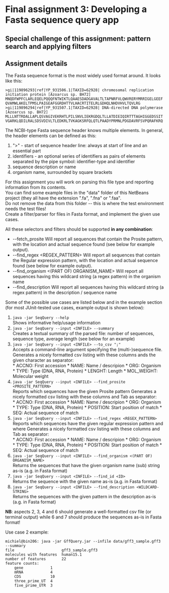 # Final assignment 3: Developing a Fasta sequence query app #

## Special challenge of this assignment: pattern search and applying filters ##

## Assignment details ##
The Fasta sequence format is the most widely used format around. It looks like this:  

```
>gi|119896293|ref|YP_931506.1|TAXID=62928| chromosomal replication initiation protein [Azoarcus sp. BH72] 
MNQDFWPFCLARLEQELPQQQFNTWIKTLQAAESDADGAVALTLTAPNRFVLQWVRERYMRRIGELGEEF
QVAMWLAKELTPMSLPAIGEAFGGRDHTTVLHACRTITELRLGDHQLNHDVHVLTQVLRG
>gi|119896294|ref|YP_931507.1|TAXID=62928| DNA-directed DNA polymerase [Azoarcus sp. BH72]
MLLLNTTRDALLAPLQSVAGIVEKRHTLPILSNVLIEKRGDQLTLLATDIEIQIRTTTAGHIGGEDSSIT
VGARKLQDILRALSDSVDIVLTLEDKRLTVKAGKSRFQLQTLPAADYPRMNLPDGDAVRFSVPQRAFKRQ
```

The NCBI-type Fasta sequence header knows multiple elements. In general, the header elements can be defined as this:  

  1. ">" - start of sequence header line: always at start of line and an essential part   
  2. identifiers - an optional series of identifiers as pairs of elements separated by the pipe symbol: identifier-type and identifier   
  3. sequence description or name 
  4. organism name, surrounded by square brackets 

For this assignment you will work on parsing this file type and reporting information from its contents.  
You can find some example files in the "data" folder of this NetBeans project (they all have the extension ".fa", ".fna" or ".faa".  
Do not remove the data from this folder -- this is where the test environment needs the test files!  
Create a filter/parser for files in Fasta format, and implement the given use cases.

All these selectors and filters should be supported **in any combination**:  

  * --fetch_prosite <PROSITE PATTERN>  Will report all sequences that contain the Prosite pattern, 
    with the location and actual sequence found (see below for example output).
  * --find_regex <REGEX_PATTERN>   Will report all sequences that contain the Regular expression pattern, 
    with the location and actual sequence found (see below for example output).
  * --find_organism <(PART OF) ORGANISM_NAME>  Will report all sequences having this wildcard string (a regex pattern)
    in the organism name
  * --find_description <WILDCARD-STRING>  Will report all sequences having this wildcard string (a regex pattern)
    in the description / sequence name 

Some of the possible use cases are listed below and in the example section (for most JUnit-tested use cases, example output is shown below):  

  1. ```java -jar SeqQuery --help```  
    Shows informative help/usage information  
  2. ```java -jar SeqQuery --input <INFILE> --summary```  
    Creates a textual summary of the parsed file: number of sequences, sequence type, average length (see below for an example) 
  3. ```java -jar SeqQuery --input <INFILE> --to_csv ";"```  
    Accepts a command-line argument specifying the (multi-)sequence file.
    Generates a nicely formatted csv listing with these columns ands the given character as separator:  
    * ACCNO: First accession
    * NAME: Name / descripion
    * ORG: Organism
    * TYPE: Type (DNA, RNA, Protein)
    * LENGHT: Length
    * MOL_WEIGHT: Molecular weight
  4. ```java -jar SeqQuery --input <INFILE> --find_prosite <PROSITE_PATTERN>```  
    Reports which sequences have the given Prosite pattern 
    Generates a nicely formatted csv listing with these columns and Tab as separator:  
    * ACCNO: First accession
    * NAME: Name / descripion
    * ORG: Organism
    * TYPE: Type (DNA, RNA, Protein)
    * POSITION: Start position of match
    * SEQ: Actual sequence of match
  5. ```java -jar SeqQuery --input <INFILE> --find_regex <REGEX_PATTERN>```  
    Reports which sequences have the given regular expression pattern and where
    Generates a nicely formatted csv listing with these columns and Tab as separator:  
    * ACCNO: First accession
    * NAME: Name / descripion
    * ORG: Organism
    * TYPE: Type (DNA, RNA, Protein)
    * POSITION: Start position of match
    * SEQ: Actual sequence of match
  6. ```java -jar SeqQuery --input <INFILE> --find_organism <(PART OF) ORGANISM_NAME>```  
    Returns the sequences that have the given organism name (sub) string as-is (a.g. in Fasta format)  
  7. ```java -jar SeqQuery --input <INFILE> --find_id <ID>```  
    Returns the sequence with the given name as-is (a.g. in Fasta format)  
  8. ```java -jar SeqQuery --input <INFILE> --find_description <WILDCARD-STRING>```  
    Returns the sequences with the given pattern in the description as-is (a.g. in Fasta format)  
    
**NB**: aspects 2, 3, 4 and 6 should generate a well-formatted csv file (or terminal output)
     while 6 and 7 should produce the sequences as-is in Fasta format!  





Use case 2 example:  

```
michiel@bin206: java -jar GffQuery.jar --infile data/gff3_sample.gff3 --summary  
file                     gff3_sample.gff3  
molecules with features  human15.1  
number of features       22  
feature counts:
    gene            1
    mRNA            4
    CDS             10
    three_prime_UT  4
    five_prime_UTR  3
```

